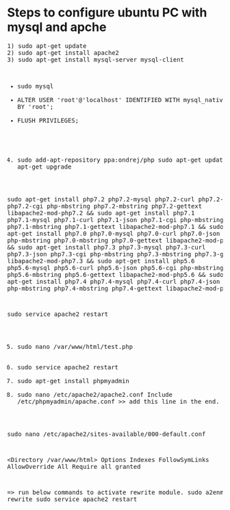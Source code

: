 <h1>Steps to configure ubuntu PC with mysql and apche</h1>
<pre>
1) sudo apt-get update
2) sudo apt-get install apache2
3) sudo apt-get install mysql-server mysql-client

- sudo mysql
- ALTER USER 'root'@'localhost' IDENTIFIED WITH mysql_native_password BY 'root';
- FLUSH PRIVILEGES;

4) sudo add-apt-repository ppa:ondrej/php
    sudo apt-get update
  sudo apt-get upgrade

sudo apt-get install php7.2 php7.2-mysql php7.2-curl php7.2-json php7.2-cgi php-mbstring php7.2-mbstring php7.2-gettext libapache2-mod-php7.2 && sudo apt-get install php7.1 php7.1-mysql php7.1-curl php7.1-json php7.1-cgi php-mbstring php7.1-mbstring php7.1-gettext libapache2-mod-php7.1 && sudo apt-get install php7.0 php7.0-mysql php7.0-curl php7.0-json php7.0-cgi php-mbstring php7.0-mbstring php7.0-gettext libapache2-mod-php7.0 && sudo apt-get install php7.3 php7.3-mysql php7.3-curl php7.3-json php7.3-cgi php-mbstring php7.3-mbstring php7.3-gettext libapache2-mod-php7.3 && sudo apt-get install php5.6 php5.6-mysql php5.6-curl php5.6-json php5.6-cgi php-mbstring php5.6-mbstring php5.6-gettext libapache2-mod-php5.6 && sudo apt-get install php7.4 php7.4-mysql php7.4-curl php7.4-json php7.4-cgi php-mbstring php7.4-mbstring php7.4-gettext libapache2-mod-php7.4

sudo service apache2 restart

5) sudo nano /var/www/html/test.php
    <?php phpinfo(); ?>
6) sudo service apache2 restart
7) sudo apt-get install phpmyadmin
8) sudo nano /etc/apache2/apache2.conf
Include /etc/phpmyadmin/apache.conf >> add this line in the end.

sudo nano /etc/apache2/sites-available/000-default.conf

<Directory /var/www/html>
Options Indexes FollowSymLinks
AllowOverride All
Require all granted
</Directory>

=> run below commands to activate rewrite module.
sudo a2enmod rewrite
sudo service apache2 restart
</pre>
